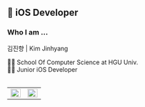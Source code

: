 ## 🍎 iOS Developer 

### Who I am ...

김진향 | Kim Jinhyang

👩‍🎓 School Of Computer Science at HGU Univ.  
👩‍💻 Junior iOS Developer
<br>
<br>
<table id="stats"><tr><td valign="top" width="50%">
<img src="https://github-readme-stats.vercel.app/api?username=TheSongOfSongs&show_icons=true&count_private=true&hide_border=true" align="left" style="width: 100%" />
</td>
<td valign="top" width="50%">
<img src="https://github-readme-stats.vercel.app/api/top-langs/?username=TheSongOfSongs&hide_border=true&layout=compact" align="left" style="width: 100%" />
</td></tr>
</table>  


